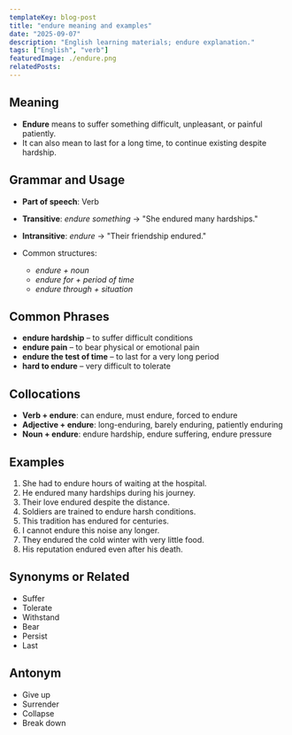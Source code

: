 ```yaml
---
templateKey: blog-post
title: "endure meaning and examples"
date: "2025-09-07"
description: "English learning materials; endure explanation."
tags: ["English", "verb"]
featuredImage: ./endure.png
relatedPosts:
---
```


## Meaning

- **Endure** means to suffer something difficult, unpleasant, or painful patiently.
- It can also mean to last for a long time, to continue existing despite hardship.

## Grammar and Usage

- **Part of speech**: Verb
- **Transitive**: _endure something_ → "She endured many hardships."
- **Intransitive**: _endure_ → "Their friendship endured."
- Common structures:

  - _endure + noun_
  - _endure for + period of time_
  - _endure through + situation_

## Common Phrases

- **endure hardship** – to suffer difficult conditions
- **endure pain** – to bear physical or emotional pain
- **endure the test of time** – to last for a very long period
- **hard to endure** – very difficult to tolerate

## Collocations

- **Verb + endure**: can endure, must endure, forced to endure
- **Adjective + endure**: long-enduring, barely enduring, patiently enduring
- **Noun + endure**: endure hardship, endure suffering, endure pressure

## Examples

1. She had to endure hours of waiting at the hospital.
2. He endured many hardships during his journey.
3. Their love endured despite the distance.
4. Soldiers are trained to endure harsh conditions.
5. This tradition has endured for centuries.
6. I cannot endure this noise any longer.
7. They endured the cold winter with very little food.
8. His reputation endured even after his death.

## Synonyms or Related

- Suffer
- Tolerate
- Withstand
- Bear
- Persist
- Last

## Antonym

- Give up
- Surrender
- Collapse
- Break down
